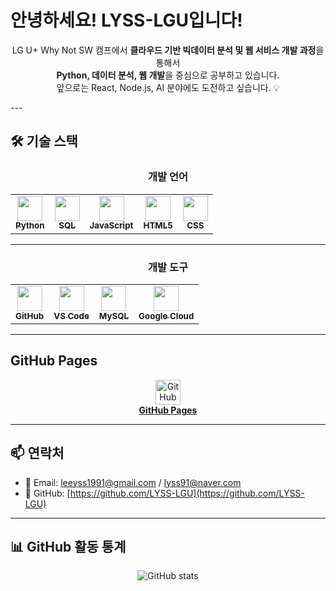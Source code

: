 # 안녕하세요! LYSS-LGU입니다!

<div align="center">
  
LG U+ Why Not SW 캠프에서
**클라우드 기반 빅데이터 분석 및 웹 서비스 개발 과정**을 통해서  
**Python, 데이터 분석, 웹 개발**을 중심으로 공부하고 있습니다.  
앞으로는 React, Node.js, AI 분야에도 도전하고 싶습니다. 💡

</div>
---

## 🛠 기술 스택

<div align="center">

### 개발 언어

</div>

<div align="center">
  <table align="center">
    <tr>
      <td align="center">
        <a href="https://www.python.org/" target="_blank">
          <img src="https://noticon-static.tammolo.com/dgggcrkxq/image/upload/v1580829175/noticon/mkgg8pvtcifnagvwhjtt.svg" width="40"/><br/>
          <sub><strong>Python</strong></sub>
        </a>
      </td>
      <td align="center">
        <a href="https://www.mysql.com/" target="_blank">
          <img src="https://noticon-static.tammolo.com/dgggcrkxq/image/upload/v1574153502/noticon/aun9na6b8htufz2lwdo0.jpg" width="40"/><br/>
          <sub><strong>SQL</strong></sub>
        </a>
      </td>
      <td align="center">
        <a href="https://developer.mozilla.org/ko/docs/Web/JavaScript" target="_blank">
          <img src="https://noticon-static.tammolo.com/dgggcrkxq/image/upload/v1567008394/noticon/ohybolu4ensol1gzqas1.png" width="40"/><br/>
          <sub><strong>JavaScript</strong></sub>
        </a>
      </td>
      <td align="center">
        <a href="https://developer.mozilla.org/ko/docs/Web/HTML" target="_blank">
          <img src="https://noticon-static.tammolo.com/dgggcrkxq/image/upload/v1566995514/noticon/jufppyr8htislboas4ve.png" width="40"/><br/>
          <sub><strong>HTML5</strong></sub>
        </a>
      </td>
      <td align="center">
        <a href="https://developer.mozilla.org/ko/docs/Web/CSS" target="_blank">
          <img src="https://noticon-static.tammolo.com/dgggcrkxq/image/upload/v1678672480/noticon/qblxu9uo0uuitucuzhjy.png" width="40"/><br/>
          <sub><strong>CSS</strong></sub>
        </a>
      </td>
    </tr>
  </table>
</div>

---

<div align="center">

### 개발 도구

</div>

<div align="center">
  <table align="center">
    <tr>
      <td align="center">
        <a href="https://github.com/" target="_blank">
          <img src="https://noticon-static.tammolo.com/dgggcrkxq/image/upload/v1566899596/noticon/slhw4nu8hybreryigopq.png" width="40"/><br/>
          <sub><strong>GitHub</strong></sub>
        </a>
      </td>
      <td align="center">
        <a href="https://code.visualstudio.com/" target="_blank">
          <img src="https://noticon-static.tammolo.com/dgggcrkxq/image/upload/v1629987802/noticon/qxvhd6gnagplyp6crw33.png" width="40"/><br/>
          <sub><strong>VS Code</strong></sub>
        </a>
      </td>
      <td align="center">
        <a href="https://www.mysql.com/" target="_blank">
          <img src="https://noticon-static.tammolo.com/dgggcrkxq/image/upload/v1603423163/noticon/az0cvs28lm7gxoowlsva.png" width="40"/><br/>
          <sub><strong>MySQL</strong></sub>
        </a>
      </td>
      <td align="center">
        <a href="https://cloud.google.com/" target="_blank">
          <img src="https://noticon-static.tammolo.com/dgggcrkxq/image/upload/v1607786761/noticon/dfwzjgowyq7ccpko3x1g.png" width="40"/><br/>
          <sub><strong>Google Cloud</strong></sub>
        </a>
      </td>
    </tr>
  </table>
</div>

---

## GitHub Pages

<div align="center"> 
  <a href="https://lyss-lgu.github.io/homepage/" target="_blank">
    <img src="https://noticon-static.tammolo.com/dgggcrkxq/image/upload/v1566899596/noticon/slhw4nu8hybreryigopq.png" width="40" alt="GitHub Pages" title="내 포트폴리오 보기"/><br/>
    <strong>GitHub Pages</strong>
  </a>
</div>

---

## 📫 연락처

- 📧 Email: leeyss1991@gmail.com / lyss91@naver.com
- 🐙 GitHub: [https://github.com/LYSS-LGU](https://github.com/LYSS-LGU)

---

## 📊 GitHub 활동 통계

<div align="center">

![GitHub stats](https://github-readme-stats.vercel.app/api?username=LYSS-LGU&show_icons=true&theme=default)

</div>
